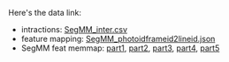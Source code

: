 Here's the data link:

* intractions: [SegMM_inter.csv](https://ee-clodis.corp.kuaishou.com/api/open/v1/download/public?shareKey=54n8d2Tqy1rKaqSgj4aGTZ)
* feature mapping: [SegMM_photoidframeid2lineid.json](https://ee-clodis.corp.kuaishou.com/api/open/v1/download/public?shareKey=1e0kgD1h8usNZnZlansz9A)
* SegMM feat memmap: [part1](https://ee-clodis.corp.kuaishou.com/api/open/v1/download/public?shareKey=6RVUaF5xYGOYaRbakJd7Bo), [part2](https://ee-clodis.corp.kuaishou.com/api/open/v1/download/public?shareKey=4aC6sffBVgKXMXjLwi3xQT), [part3](https://ee-clodis.corp.kuaishou.com/api/open/v1/download/public?shareKey=1Wt7Nm6oqhISKe61LameiT), [part4](https://ee-clodis.corp.kuaishou.com/api/open/v1/download/public?shareKey=5QhOpjiMqZPsSOYwtgGzt), [part5](https://ee-clodis.corp.kuaishou.com/api/open/v1/download/public?shareKey=7FtIiJAyEXnhReIQE9ndG7)
